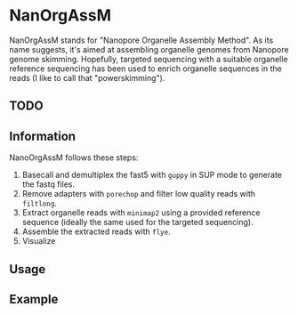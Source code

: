 # NanOrgAssM
NanOrgAssM stands for "Nanopore Organelle Assembly Method". As its name suggests, it's aimed at assembling organelle genomes from Nanopore genome skimming. Hopefully, targeted sequencing with a suitable organelle reference sequencing has been used to enrich organelle sequences in the reads (I like to call that "powerskimming").

## TODO

## Information
NanoOrgAssM follows these steps:
1. Basecall and demultiplex the fast5 with `guppy` in SUP mode to generate the fastq files.
2. Remove adapters with `porechop` and filter low quality reads with `filtlong`.
3. Extract organelle reads with `minimap2` using a provided reference sequence (ideally the same used for the targeted sequencing).
4. Assemble the extracted reads with `flye`.
5. Visualize

## Usage

## Example
